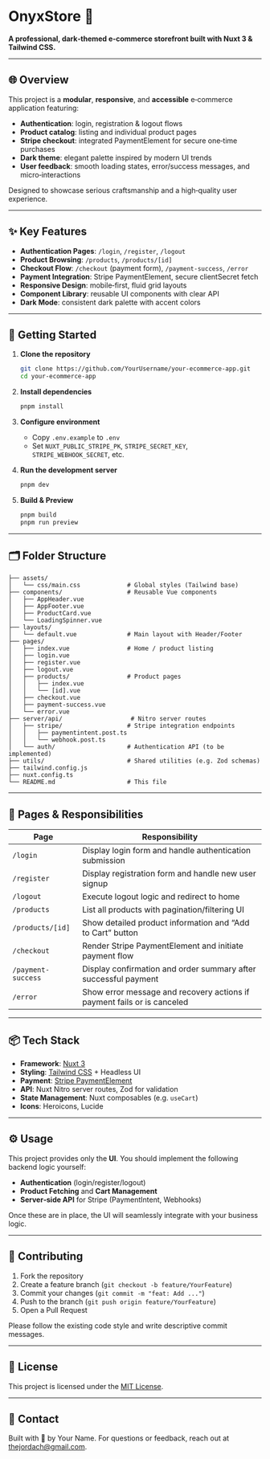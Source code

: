 # OnyxStore 🛒

**A professional, dark‑themed e‑commerce storefront built with Nuxt 3 & Tailwind CSS.**

---

## 🌐 Overview

This project is a **modular**, **responsive**, and **accessible** e‑commerce application featuring:

- **Authentication**: login, registration & logout flows
- **Product catalog**: listing and individual product pages
- **Stripe checkout**: integrated PaymentElement for secure one‑time purchases
- **Dark theme**: elegant palette inspired by modern UI trends
- **User feedback**: smooth loading states, error/success messages, and micro‑interactions

Designed to showcase serious craftsmanship and a high‑quality user experience.

---

## ✨ Key Features

- **Authentication Pages**: `/login`, `/register`, `/logout`
- **Product Browsing**: `/products`, `/products/[id]`
- **Checkout Flow**: `/checkout` (payment form), `/payment-success`, `/error`
- **Payment Integration**: Stripe PaymentElement, secure clientSecret fetch
- **Responsive Design**: mobile‑first, fluid grid layouts
- **Component Library**: reusable UI components with clear API
- **Dark Mode**: consistent dark palette with accent colors

---

## 🚀 Getting Started

1. **Clone the repository**

   ```bash
   git clone https://github.com/YourUsername/your-ecommerce-app.git
   cd your-ecommerce-app
   ```

2. **Install dependencies**

   ```bash
   pnpm install

   ```

3. **Configure environment**
   - Copy `.env.example` to `.env`
   - Set `NUXT_PUBLIC_STRIPE_PK`, `STRIPE_SECRET_KEY`, `STRIPE_WEBHOOK_SECRET`, etc.

4. **Run the development server**

   ```bash
   pnpm dev
   ```

5. **Build & Preview**

   ```bash
   pnpm build
   pnpm run preview
   ```

---

## 🗂️ Folder Structure

```
├── assets/
│   └── css/main.css             # Global styles (Tailwind base)
├── components/                  # Reusable Vue components
│   ├── AppHeader.vue
│   ├── AppFooter.vue
│   ├── ProductCard.vue
│   └── LoadingSpinner.vue
├── layouts/
│   └── default.vue              # Main layout with Header/Footer
├── pages/
│   ├── index.vue                # Home / product listing
│   ├── login.vue
│   ├── register.vue
│   ├── logout.vue
│   ├── products/                # Product pages
│   │   ├── index.vue
│   │   └── [id].vue
│   ├── checkout.vue
│   ├── payment-success.vue
│   └── error.vue
├── server/api/                   # Nitro server routes
│   ├── stripe/                  # Stripe integration endpoints
│   │   ├── paymentintent.post.ts
│   │   └── webhook.post.ts
│   └── auth/                    # Authentication API (to be implemented)
├── utils/                       # Shared utilities (e.g. Zod schemas)
├── tailwind.config.js
├── nuxt.config.ts
└── README.md                    # This file
```

---

## 📄 Pages & Responsibilities

| Page               | Responsibility                                                          |
| ------------------ | ----------------------------------------------------------------------- |
| `/login`           | Display login form and handle authentication submission                 |
| `/register`        | Display registration form and handle new user signup                    |
| `/logout`          | Execute logout logic and redirect to home                               |
| `/products`        | List all products with pagination/filtering UI                          |
| `/products/[id]`   | Show detailed product information and “Add to Cart” button              |
| `/checkout`        | Render Stripe PaymentElement and initiate payment flow                  |
| `/payment-success` | Display confirmation and order summary after successful payment         |
| `/error`           | Show error message and recovery actions if payment fails or is canceled |

---

## 📦 Tech Stack

- **Framework**: [Nuxt 3](https://nuxt.com)
- **Styling**: [Tailwind CSS](https://tailwindcss.com) + Headless UI
- **Payment**: [Stripe PaymentElement](https://stripe.com/docs/payments/payment-element)
- **API**: Nuxt Nitro server routes, Zod for validation
- **State Management**: Nuxt composables (e.g. `useCart`)
- **Icons**: Heroicons, Lucide

---

## ⚙️ Usage

This project provides only the **UI**. You should implement the following backend logic yourself:

- **Authentication** (login/register/logout)
- **Product Fetching** and **Cart Management**
- **Server‑side API** for Stripe (PaymentIntent, Webhooks)

Once these are in place, the UI will seamlessly integrate with your business logic.

---

## 🤝 Contributing

1. Fork the repository
2. Create a feature branch (`git checkout -b feature/YourFeature`)
3. Commit your changes (`git commit -m "feat: Add ..."`)
4. Push to the branch (`git push origin feature/YourFeature`)
5. Open a Pull Request

Please follow the existing code style and write descriptive commit messages.

---

## 📝 License

This project is licensed under the [MIT License](LICENSE).

---

## 📧 Contact

Built with 💜 by Your Name. For questions or feedback, reach out at [thejordach@gmail.com](mailto:thejordach@gmail.com).
